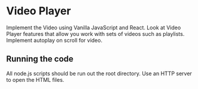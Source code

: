 # Video Player

Implement the Video using Vanilla JavaScript and React. Look at Video Player features that allow you work with sets of videos such as playlists.  Implement autoplay on scroll for video.

## Running the code

All node.js scripts should be run out the root directory.  Use an HTTP server to open the HTML files.

